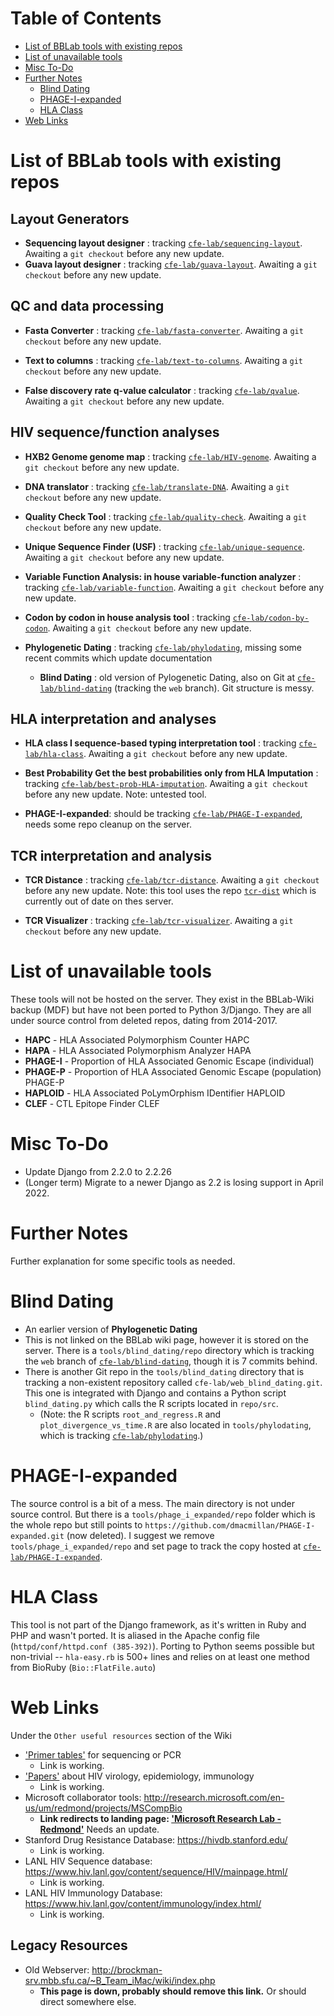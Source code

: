 # Table of Contents

- [List of BBLab tools with existing repos](#list-of-bblab-tools-with-existing-repos)
- [List of unavailable tools](#list-of-unavailable-tools)
- [Misc To-Do](#misc-to-do)
- [Further Notes](#further-notes)
    - [Blind Dating](#blind-dating) 
    - [PHAGE-I-expanded](#phage-i-expanded)
    - [HLA Class](#hla-class)
- [Web Links](#web-links)


# List of BBLab tools with existing repos


## Layout Generators

- __Sequencing layout designer__ : tracking [`cfe-lab/sequencing-layout`]. Awaiting a `git checkout` before any new update.
- __Guava layout designer__ : tracking [`cfe-lab/guava-layout`]. Awaiting a `git checkout` before any new update.

 [`cfe-lab/sequencing-layout`]: https://github.com/cfe-lab/sequencing-layout
 [`cfe-lab/guava-layout`]: https://github.com/cfe-lab/guava-layout


## QC and data processing

- __Fasta Converter__ : tracking [`cfe-lab/fasta-converter`]. Awaiting a `git checkout` before any new update.

- __Text to columns__ : tracking [`cfe-lab/text-to-columns`]. Awaiting a `git checkout` before any new update.
    
- __False discovery rate q-value calculator__ : tracking [`cfe-lab/qvalue`]. Awaiting a `git checkout` before any new update.

[`cfe-lab/fasta-converter`]: https://github.com/cfe-lab/fasta-converter
[`cfe-lab/text-to-columns`]: https://github.com/cfe-lab/text-to-columns
[`cfe-lab/qvalue`]: https://github.com/cfe-lab/qvalue


## HIV sequence/function analyses

- __HXB2 Genome genome map__ : tracking [`cfe-lab/HIV-genome`]. Awaiting a `git checkout` before any new update.

- __DNA translator__ : tracking [`cfe-lab/translate-DNA`]. Awaiting a `git checkout` before any new update.

- __Quality Check Tool__ : tracking [`cfe-lab/quality-check`]. Awaiting a `git checkout` before any new update.

- __Unique Sequence Finder (USF)__ : tracking [`cfe-lab/unique-sequence`]. Awaiting a `git checkout` before any new update.

- __Variable Function Analysis: in house variable-function analyzer__ : tracking [`cfe-lab/variable-function`]. Awaiting a `git checkout` before any new update.

- __Codon by codon in house analysis tool__ : tracking [`cfe-lab/codon-by-codon`]. Awaiting a `git checkout` before any new update. 

- __Phylogenetic Dating__ : tracking [`cfe-lab/phylodating`], missing some recent commits which update documentation
    - __Blind Dating__ : old version of Pylogenetic Dating, also on Git at [`cfe-lab/blind-dating`] (tracking the `web` branch). Git structure is messy.

[`cfe-lab/HIV-genome`]: https://github.com/cfe-lab/HIV-genome
[`cfe-lab/translate-DNA`]: https://github.com/cfe-lab/translate-DNA
[`cfe-lab/quality-check`]: https://github.com/cfe-lab/quality-check
[`cfe-lab/unique-sequence`]: https://github.com/cfe-lab/unique-sequence
[`cfe-lab/variable-function`]: https://github.com/cfe-lab/variable-function
[`cfe-lab/codon-by-codon`]: https://github.com/cfe-lab/codon-by-codon
[`cfe-lab/phylodating`]: https://github.com/cfe-lab/phylodating
[`cfe-lab/blind-dating`]: https://github.com/cfe-lab/blind-dating/tree/web


## HLA interpretation and analyses

- __HLA class I sequence-based typing interpretation tool__ : tracking [`cfe-lab/hla-class`]. Awaiting a `git checkout` before any new update. 

- __Best Probability Get the best probabilities only from HLA Imputation__ : tracking [`cfe-lab/best-prob-HLA-imputation`]. Awaiting a `git checkout` before any new update. Note: untested tool.

- __PHAGE-I-expanded__: should be tracking [`cfe-lab/PHAGE-I-expanded`], needs some repo cleanup on the server.

[`cfe-lab/hla-class`]: https://github.com/cfe-lab/hla-class
[`cfe-lab/best-prob-HLA-imputation`]: https://github.com/cfe-lab/best-prob-HLA-imputation
[`cfe-lab/PHAGE-I-expanded`]: https://github.com/cfe-lab/PHAGE-I-expanded


## TCR interpretation and analysis   

- __TCR Distance__ : tracking [`cfe-lab/tcr-distance`]. Awaiting a `git checkout` before any new update. 
Note: this tool uses the repo [`tcr-dist`] which is currently out of date on thes server.
    
- __TCR Visualizer__ : tracking [`cfe-lab/tcr-visualizer`]. Awaiting a `git checkout` before any new update.

[`cfe-lab/tcr-distance`]: https://github.com/cfe-lab/tcr-distance
[`cfe-lab/tcr-visualizer`]: https://github.com/cfe-lab/tcr-visualizer
[`tcr-dist`]: https://github.com/phbradley/tcr-dist


# List of unavailable tools
These tools will not be hosted on the server. They exist in the BBLab-Wiki backup (MDF) but have not been ported to Python 3/Django. They are all under source control from deleted repos, dating from 2014-2017.
- __HAPC__ - HLA Associated Polymorphism Counter HAPC
- __HAPA__ - HLA Associated Polymorphism Analyzer HAPA
- __PHAGE-I__ - Proportion of HLA Associated Genomic Escape (individual) 
- __PHAGE-P__ - Proportion of HLA Associated Genomic Escape (population) PHAGE-P
- __HAPLOID__ - HLA Associated PoLymOrphism IDentifier HAPLOID
- __CLEF__ - CTL Epitope Finder CLEF

# Misc To-Do

- Update Django from 2.2.0 to 2.2.26
- (Longer term) Migrate to a newer Django as 2.2 is losing support in April 2022.

# Further Notes

Further explanation for some specific tools as needed.

# Blind Dating
- An earlier version of __Phylogenetic Dating__
- This is not linked on the BBLab wiki page, however it is stored on the server. There is a `tools/blind_dating/repo` directory which is tracking the `web` branch of [`cfe-lab/blind-dating`], though it is 7 commits behind. 
- There is another Git repo in the `tools/blind_dating` directory that is tracking a non-existent repository called `cfe-lab/web_blind_dating.git`. This one is integrated with Django and contains a Python script `blind_dating.py` which calls the R scripts located in `repo/src`.
    - (Note: the R scripts `root_and_regress.R` and `plot_divergence_vs_time.R` are also located in `tools/phylodating`, which is tracking [`cfe-lab/phylodating`].)
    
[`cfe-lab/blind-dating`]: https://github.com/cfe-lab/blind-dating/tree/web
[`cfe-lab/phylodating`]: https://github.com/cfe-lab/phylodating


# PHAGE-I-expanded
The source control is a bit of a mess. The main directory is not under source control. But there is a `tools/phage_i_expanded/repo` folder which is the whole repo but still points to `https://github.com/dmacmillan/PHAGE-I-expanded.git` (now deleted). I suggest we remove `tools/phage_i_expanded/repo` and set page to track the copy hosted at [`cfe-lab/PHAGE-I-expanded`].

[`cfe-lab/PHAGE-I-expanded`]: https://github.com/cfe-lab/PHAGE-I-expanded

# HLA Class
This tool is not part of the Django framework, as it's written in Ruby and PHP and wasn't ported. It is aliased in the Apache config file (`httpd/conf/httpd.conf (385-392)`). Porting to Python seems possible but non-trivial -- `hla-easy.rb` is 500+ lines and relies on at least one method from BioRuby (`Bio::FlatFile.auto`)


# Web Links

Under the `Other useful resources` section of the Wiki

- ['Primer tables'] for sequencing or PCR
    - Link is working.
- ['Papers'] about HIV virology, epidemiology, immunology
    - Link is working.
- Microsoft collaborator tools: http://research.microsoft.com/en-us/um/redmond/projects/MSCompBio
    - __Link redirects to landing page: ['Microsoft Research Lab - Redmond']__ Needs an update. 
- Stanford Drug Resistance Database: https://hivdb.stanford.edu/
    - Link is working.
- LANL HIV Sequence database: https://www.hiv.lanl.gov/content/sequence/HIV/mainpage.html/
    - Link is working.
- LANL HIV Immunology Database: https://www.hiv.lanl.gov/content/immunology/index.html/
    - Link is working.

['Primer tables']: https://bblab-hivresearchtools.ca/django/wiki/misc/primer-list/
['Papers']: https://bblab-hivresearchtools.ca/django/wiki/misc/papers/
['Microsoft Research Lab - Redmond']: https://www.microsoft.com/en-us/research/lab/microsoft-research-redmond/

## Legacy Resources

- Old Webserver: http://brockman-srv.mbb.sfu.ca/~B_Team_iMac/wiki/index.php
    - __This page is down, probably should remove this link.__ Or should direct somewhere else.


